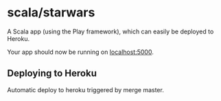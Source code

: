 # scala/starwars

A Scala app (using the Play framework), which can easily be deployed to Heroku.


Your app should now be running on [localhost:5000](http://localhost:5000/).

## Deploying to Heroku

Automatic deploy to heroku triggered by merge master.


